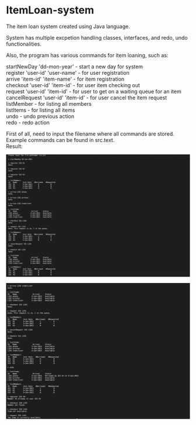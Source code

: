 # ItemLoan-system
The item loan system created using Java language.<br/>

System has multiple excpetion handling classes, interfaces, and redo, undo functionalities.<br/>

Also, the program has various commands for item loaning, such as:<br/>

startNewDay 'dd-mon-year'           - start a new day for system <br/>
register 'user-id' 'user-name'      - for user registration <br/>
arrive 'item-id' 'item-name'        - for item registration <br/>
checkout 'user-id' 'item-id'        - for user item checking out <br/>
request 'user-id' 'item-id'         - for user to get on a waiting queue for an item <br/>
cancelRequest 'user-id' 'item-id'   - for user cancel the item request <br/>
listMember                          - for listing all members <br/>
listItems                           - for listing all items <br/>
undo                                - undo previous action <br/>
redo                                - redo action <br/>


First of all, need to input the filename where all commands are stored. Example commands can be found in src.text. <br/>
Result:

![Picture!](readMe-img/readMe-image1.png)

![Picture!](readMe-img/readMe-image2.png)








